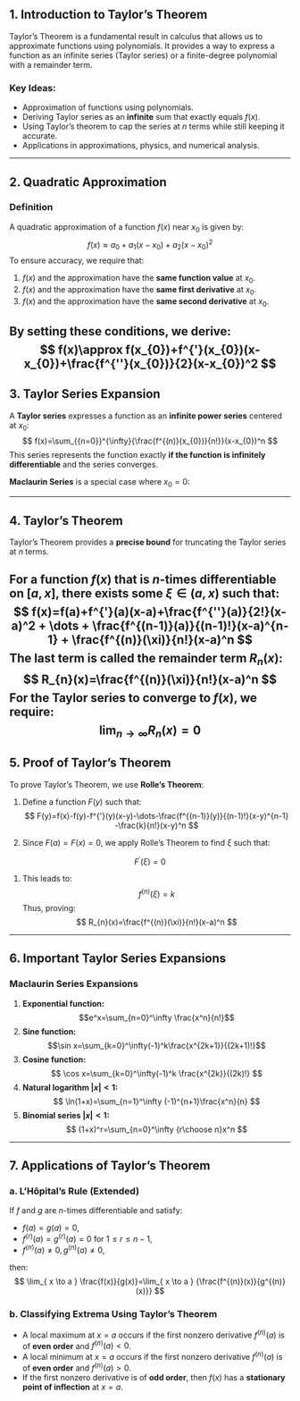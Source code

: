## **1. Introduction to Taylor’s Theorem**

Taylor’s Theorem is a fundamental result in calculus that allows us to approximate functions using polynomials. It provides a way to express a function as an infinite series (Taylor series) or a finite-degree polynomial with a remainder term.

### **Key Ideas:**

- Approximation of functions using polynomials.
- Deriving Taylor series as an **infinite** sum that exactly equals $f(x)$.
- Using Taylor’s theorem to cap the series at $n$ terms while still keeping it accurate.
- Applications in approximations, physics, and numerical analysis.

---

## **2. Quadratic Approximation**

### **Definition**

A quadratic approximation of a function $f(x)$ near $x_{0}$​ is given by:
$$
f(x)\approx a_{0}+a_{1}(x-x_{0})+a_{2}(x-x_{0})^2
$$
To ensure accuracy, we require that:

1. $f(x)$ and the approximation have the **same function value** at $x_{0}$​.
2. $f(x)$ and the approximation have the **same first derivative** at $x_0$​.
3. $f(x)$ and the approximation have the **same second derivative** at $x_0$.

By setting these conditions, we derive:
$$
f(x)\approx f(x_{0})+f^{'}(x_{0})(x-x_{0})+\frac{f^{''}(x_{0})}{2}(x-x_{0})^2
$$
---
## **3. Taylor Series Expansion**

A **Taylor series** expresses a function as an **infinite power series** centered at $x_{0}$​:
$$
f(x)=\sum_{{n=0}}^{\infty}{\frac{f^{(n)}(x_{0})}{n!}}(x-x_{0})^n
$$
This series represents the function exactly **if the function is infinitely differentiable** and the series converges.

**Maclaurin Series** is a special case where $x_{0}=0$:

---
## **4. Taylor’s Theorem**

Taylor’s Theorem provides a **precise bound** for truncating the Taylor series at $n$ terms.

For a function $f(x)$ that is $n$-times differentiable on $[a,x]$, there exists some $\xi \in (a,x)$ such that:
$$
f(x)=f(a)+f^{'}(a)(x-a)+\frac{f^{''}(a)}{2!}(x-a)^2 + \dots + \frac{f^{(n-1)}(a)}{(n-1)!}(x-a)^{n-1} + \frac{f^{(n)}(\xi)}{n!}(x-a)^n $$
The last term is called the **remainder term** $R_n(x)$:
$$
R_{n}(x)=\frac{f^{(n)}(\xi)}{n!}(x-a)^n
$$
For the Taylor series to converge to $f(x)$, we require:
$$
\lim_{ n \to \infty } R_{n}(x)=0
$$
---
## **5. Proof of Taylor’s Theorem**

To prove Taylor’s Theorem, we use **Rolle’s Theorem**:

1. Define a function $F(y)$ such that:
$$
F(y)=f(x)-f(y)-f^{'}(y)(x-y)-\dots-\frac{f^{(n-1)}(y)}{(n-1)!}(x-y)^{n-1} -\frac{k}{n!}(x-y)^n
$$

1. Since $F(a) = F(x)=0$, we apply Rolle’s Theorem to find $\xi$ such that:

$$
F^{'}(\xi)=0
$$
1. This leads to:
$$
f^{(n)}(\xi)=k
$$
Thus, proving:
$$
R_{n}(x)=\frac{f^{(n)}(\xi)}{n!}(x-a)^n
$$
---
## **6. Important Taylor Series Expansions**

### **Maclaurin Series Expansions**

1. **Exponential function:**
$$e^x=\sum_{n=0}^\infty \frac{x^n}{n!}$$
1. **Sine function:**
    $$\sin x=\sum_{k=0}^\infty(-1)^k\frac{x^{2k+1}}{(2k+1)!}$$
3. **Cosine function:**
    $$
\cos x=\sum_{k=0}^\infty(-1)^k \frac{x^{2k}}{(2k)!} 
$$
1. **Natural logarithm $|x| < 1$:**
    $$
\ln(1+x)=\sum_{n=1}^\infty (-1)^{n+1}\frac{x^n}{n}
$$
1. **Binomial series $|x| < 1$:**
    $$
(1+x)^r=\sum_{n=0}^\infty {r\choose n}x^n
$$
---
## **7. Applications of Taylor’s Theorem**

### **a. L’Hôpital’s Rule (Extended)**

If $f$ and $g$ are $n$-times differentiable and satisfy:

- $f(a)=g(a)=0$,
- $f^{(r)}(a)=g^{(r)}(a)=0$ for $1 \leq r \leq n-1$,
- $f^{(n)}(a) \neq 0, g^{(n)}(a) \neq 0$,

then:
$$
\lim_{ x \to a } \frac{f(x)}{g(x)}=\lim_{ x \to a } {\frac{f^{(n)}(x)}{g^{(n)}(x)}}
$$
### **b. Classifying Extrema Using Taylor’s Theorem**

- A local maximum at $x=a$ occurs if the first nonzero derivative $f^{(n)}(a)$ is of **even order** and $f^{(n)}(a) <0$.
- A local minimum at $x=a$ occurs if the first nonzero derivative $f^{(n)}(a)$ is of **even order** and $f^{(n)}(a) >0$.
- If the first nonzero derivative is of **odd order**, then $f(x)$ has a **stationary point of inflection** at $x=a$.